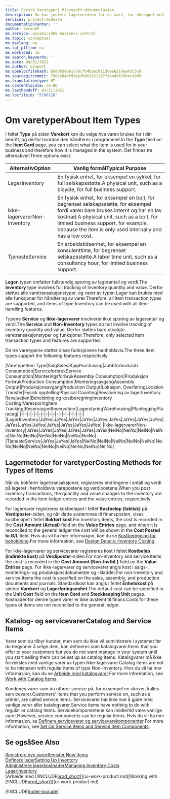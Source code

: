 ```yaml
---
title: Forstå Varetyper| Microsoft-dokumentasjon
description: Du kan justere lagerverdien for en vare, for eksempel med lagermetoden FIFO eller Gjennomsnitt, når varekost endres av andre årsaker enn transaksjoner.
services: project-madeira
documentationcenter: ''
author: SorenGP
ms.service: dynamics365-business-central
ms.topic: conceptual
ms.devlang: na
ms.tgt_pltfrm: na
ms.workload: na
ms.search.keywords: ''
ms.date: 04/01/2021
ms.author: edupont
ms.openlocfilehash: bbe603de91c78cf64b2e181136ea6214aa43c5c8
ms.sourcegitcommit: 766e2840fd16efb901d211d7fa64d96766ac99d9
ms.translationtype: HT
ms.contentlocale: nb-NO
ms.lasthandoff: 03/31/2021
ms.locfileid: "5786126"
---
```

# <a name="about-item-types"></a><span data-ttu-id="cd77f-103">Om varetyper</span><span class="sxs-lookup"><span data-stu-id="cd77f-103">About Item Types</span></span>
<span data-ttu-id="cd77f-104">I feltet **Type** på siden **Varekort** kan du velge hva varen brukes for i din bedrift, og derfor hvordan den håndteres i programmet.</span><span class="sxs-lookup"><span data-stu-id="cd77f-104">In the **Type** field on the **Item Card** page, you can select what the item is used for in your business and therefore how it is managed in the system.</span></span> <span data-ttu-id="cd77f-105">Det finnes tre alternativer:</span><span class="sxs-lookup"><span data-stu-id="cd77f-105">Three options exist:</span></span>

|<span data-ttu-id="cd77f-106">Alternativ</span><span class="sxs-lookup"><span data-stu-id="cd77f-106">Option</span></span>|<span data-ttu-id="cd77f-107">Vanlig formål</span><span class="sxs-lookup"><span data-stu-id="cd77f-107">Typical Purpose</span></span>|
|------|-----------|
|<span data-ttu-id="cd77f-108">Lager</span><span class="sxs-lookup"><span data-stu-id="cd77f-108">Inventory</span></span>|<span data-ttu-id="cd77f-109">En fysisk enhet, for eksempel en sykkel, for full selskapsstøtte.</span><span class="sxs-lookup"><span data-stu-id="cd77f-109">A physical unit, such as a bicycle, for full business support.</span></span>|
|<span data-ttu-id="cd77f-110">Ikke-lagervarer</span><span class="sxs-lookup"><span data-stu-id="cd77f-110">Non-Inventory</span></span>|<span data-ttu-id="cd77f-111">En fysisk enhet, for eksempel en bolt, for begrenset selskapsstøtte, for eksempel fordi varen bare brukes internt og har en lav kostnad.</span><span class="sxs-lookup"><span data-stu-id="cd77f-111">A physical unit, such as a bolt, for limited business support, for example, because the item is only used internally and has a low cost.</span></span>|
|<span data-ttu-id="cd77f-112">Tjeneste</span><span class="sxs-lookup"><span data-stu-id="cd77f-112">Service</span></span>|<span data-ttu-id="cd77f-113">En arbeidstidsenhet, for eksempel en konsulenttime, for begrenset selskapsstøtte.</span><span class="sxs-lookup"><span data-stu-id="cd77f-113">A labor time unit, such as a consultancy hour, for limited business support.</span></span>|

<span data-ttu-id="cd77f-114">**Lager**-typen omfatter fullstendig sporing av lagerantall og verdi.</span><span class="sxs-lookup"><span data-stu-id="cd77f-114">The **Inventory** type involves full tracking of inventory quantity and value.</span></span> <span data-ttu-id="cd77f-115">Derfor støttes alle varetransaksjonstyper, og varer av typen Lager kan brukes med alle funksjoner for håndtering av varer.</span><span class="sxs-lookup"><span data-stu-id="cd77f-115">Therefore, all item transaction types are supported, and items of type Inventory can be used with all item-handling features.</span></span>

<span data-ttu-id="cd77f-116">Typene **Service** og **Ikke-lagervarer** involverer ikke sporing av lagerantall og verdi.</span><span class="sxs-lookup"><span data-stu-id="cd77f-116">The **Service** and **Non-Inventory** types do not involve tracking of inventory quantity and value.</span></span> <span data-ttu-id="cd77f-117">Derfor støttes bare utvalgte varetransaksjonstyper og funksjoner.</span><span class="sxs-lookup"><span data-stu-id="cd77f-117">Therefore, only selected item transaction types and features are supported.</span></span>

<span data-ttu-id="cd77f-118">De tre varetypene støtter disse funksjonene henholdsvis.</span><span class="sxs-lookup"><span data-stu-id="cd77f-118">The three item types support the following features respectively.</span></span>

|<span data-ttu-id="cd77f-119">Varetype</span><span class="sxs-lookup"><span data-stu-id="cd77f-119">Item Type</span></span>|<span data-ttu-id="cd77f-120">Salg</span><span class="sxs-lookup"><span data-stu-id="cd77f-120">Sales</span></span>|<span data-ttu-id="cd77f-121">Kjøp</span><span class="sxs-lookup"><span data-stu-id="cd77f-121">Purchasing</span></span>|<span data-ttu-id="cd77f-122">Jobbforbruk</span><span class="sxs-lookup"><span data-stu-id="cd77f-122">Job Consumption</span></span>|<span data-ttu-id="cd77f-123">Serviceforbruk</span><span class="sxs-lookup"><span data-stu-id="cd77f-123">Service Consumption</span></span>|<span data-ttu-id="cd77f-124">Monteringsforbruk</span><span class="sxs-lookup"><span data-stu-id="cd77f-124">Assembly Consumption</span></span>|<span data-ttu-id="cd77f-125">Produksjon Forbruk</span><span class="sxs-lookup"><span data-stu-id="cd77f-125">Production Consumption</span></span>|<span data-ttu-id="cd77f-126">Monteringsavgang</span><span class="sxs-lookup"><span data-stu-id="cd77f-126">Assembly Output</span></span>|<span data-ttu-id="cd77f-127">Produksjonsavgang</span><span class="sxs-lookup"><span data-stu-id="cd77f-127">Production Output</span></span>|<span data-ttu-id="cd77f-128">Lokasjon, Overføring</span><span class="sxs-lookup"><span data-stu-id="cd77f-128">Location Transfer</span></span>|<span data-ttu-id="cd77f-129">Fysisk opptelling</span><span class="sxs-lookup"><span data-stu-id="cd77f-129">Physical Counting</span></span>|<span data-ttu-id="cd77f-130">Revaluering av lager</span><span class="sxs-lookup"><span data-stu-id="cd77f-130">Inventory Revaluation</span></span>|<span data-ttu-id="cd77f-131">Beholdning og kostberegning</span><span class="sxs-lookup"><span data-stu-id="cd77f-131">Inventory Costing</span></span>|<span data-ttu-id="cd77f-132">Varesporing</span><span class="sxs-lookup"><span data-stu-id="cd77f-132">Item Tracking</span></span>|<span data-ttu-id="cd77f-133">Reservasjon</span><span class="sxs-lookup"><span data-stu-id="cd77f-133">Reservation</span></span>|<span data-ttu-id="cd77f-134">Lagerstyring</span><span class="sxs-lookup"><span data-stu-id="cd77f-134">Warehousing</span></span>|<span data-ttu-id="cd77f-135">Planlegging</span><span class="sxs-lookup"><span data-stu-id="cd77f-135">Planning</span></span>|
|-|-|-|-|-|-|-|-|-|-|-|-|-|-|-|-|-|-|
|<span data-ttu-id="cd77f-136">Lager</span><span class="sxs-lookup"><span data-stu-id="cd77f-136">Inventory</span></span>|<span data-ttu-id="cd77f-137">Ja</span><span class="sxs-lookup"><span data-stu-id="cd77f-137">Yes</span></span>|<span data-ttu-id="cd77f-138">Ja</span><span class="sxs-lookup"><span data-stu-id="cd77f-138">Yes</span></span>|<span data-ttu-id="cd77f-139">Ja</span><span class="sxs-lookup"><span data-stu-id="cd77f-139">Yes</span></span>|<span data-ttu-id="cd77f-140">Ja</span><span class="sxs-lookup"><span data-stu-id="cd77f-140">Yes</span></span>|<span data-ttu-id="cd77f-141">Ja</span><span class="sxs-lookup"><span data-stu-id="cd77f-141">Yes</span></span>|<span data-ttu-id="cd77f-142">Ja</span><span class="sxs-lookup"><span data-stu-id="cd77f-142">Yes</span></span>|<span data-ttu-id="cd77f-143">Ja</span><span class="sxs-lookup"><span data-stu-id="cd77f-143">Yes</span></span>|<span data-ttu-id="cd77f-144">Ja</span><span class="sxs-lookup"><span data-stu-id="cd77f-144">Yes</span></span>|<span data-ttu-id="cd77f-145">Ja</span><span class="sxs-lookup"><span data-stu-id="cd77f-145">Yes</span></span>|<span data-ttu-id="cd77f-146">Ja</span><span class="sxs-lookup"><span data-stu-id="cd77f-146">Yes</span></span>|<span data-ttu-id="cd77f-147">Ja</span><span class="sxs-lookup"><span data-stu-id="cd77f-147">Yes</span></span>|<span data-ttu-id="cd77f-148">Ja</span><span class="sxs-lookup"><span data-stu-id="cd77f-148">Yes</span></span>|<span data-ttu-id="cd77f-149">Ja</span><span class="sxs-lookup"><span data-stu-id="cd77f-149">Yes</span></span>|<span data-ttu-id="cd77f-150">Ja</span><span class="sxs-lookup"><span data-stu-id="cd77f-150">Yes</span></span>|<span data-ttu-id="cd77f-151">Ja</span><span class="sxs-lookup"><span data-stu-id="cd77f-151">Yes</span></span>|<span data-ttu-id="cd77f-152">Ja</span><span class="sxs-lookup"><span data-stu-id="cd77f-152">Yes</span></span>|
|<span data-ttu-id="cd77f-153">Ikke-lagervarer</span><span class="sxs-lookup"><span data-stu-id="cd77f-153">Non-Inventory</span></span>|<span data-ttu-id="cd77f-154">Ja</span><span class="sxs-lookup"><span data-stu-id="cd77f-154">Yes</span></span>|<span data-ttu-id="cd77f-155">Ja</span><span class="sxs-lookup"><span data-stu-id="cd77f-155">Yes</span></span>|<span data-ttu-id="cd77f-156">Ja</span><span class="sxs-lookup"><span data-stu-id="cd77f-156">Yes</span></span>|<span data-ttu-id="cd77f-157">Ja</span><span class="sxs-lookup"><span data-stu-id="cd77f-157">Yes</span></span>|<span data-ttu-id="cd77f-158">Ja</span><span class="sxs-lookup"><span data-stu-id="cd77f-158">Yes</span></span>|<span data-ttu-id="cd77f-159">Ja</span><span class="sxs-lookup"><span data-stu-id="cd77f-159">Yes</span></span>|<span data-ttu-id="cd77f-160">Nei</span><span class="sxs-lookup"><span data-stu-id="cd77f-160">No</span></span>|<span data-ttu-id="cd77f-161">Nei</span><span class="sxs-lookup"><span data-stu-id="cd77f-161">No</span></span>|<span data-ttu-id="cd77f-162">Nei</span><span class="sxs-lookup"><span data-stu-id="cd77f-162">No</span></span>|<span data-ttu-id="cd77f-163">Nei</span><span class="sxs-lookup"><span data-stu-id="cd77f-163">No</span></span>|<span data-ttu-id="cd77f-164">Nei</span><span class="sxs-lookup"><span data-stu-id="cd77f-164">No</span></span>|<span data-ttu-id="cd77f-165">Nei</span><span class="sxs-lookup"><span data-stu-id="cd77f-165">No</span></span>|<span data-ttu-id="cd77f-166">Nei</span><span class="sxs-lookup"><span data-stu-id="cd77f-166">No</span></span>|<span data-ttu-id="cd77f-167">Nei</span><span class="sxs-lookup"><span data-stu-id="cd77f-167">No</span></span>|<span data-ttu-id="cd77f-168">Nei</span><span class="sxs-lookup"><span data-stu-id="cd77f-168">No</span></span>|<span data-ttu-id="cd77f-169">Nei</span><span class="sxs-lookup"><span data-stu-id="cd77f-169">No</span></span>|
|<span data-ttu-id="cd77f-170">Tjeneste</span><span class="sxs-lookup"><span data-stu-id="cd77f-170">Service</span></span>|<span data-ttu-id="cd77f-171">Ja</span><span class="sxs-lookup"><span data-stu-id="cd77f-171">Yes</span></span>|<span data-ttu-id="cd77f-172">Ja</span><span class="sxs-lookup"><span data-stu-id="cd77f-172">Yes</span></span>|<span data-ttu-id="cd77f-173">Ja</span><span class="sxs-lookup"><span data-stu-id="cd77f-173">Yes</span></span>|<span data-ttu-id="cd77f-174">Nei</span><span class="sxs-lookup"><span data-stu-id="cd77f-174">No</span></span>|<span data-ttu-id="cd77f-175">Nei</span><span class="sxs-lookup"><span data-stu-id="cd77f-175">No</span></span>|<span data-ttu-id="cd77f-176">Nei</span><span class="sxs-lookup"><span data-stu-id="cd77f-176">No</span></span>|<span data-ttu-id="cd77f-177">Nei</span><span class="sxs-lookup"><span data-stu-id="cd77f-177">No</span></span>|<span data-ttu-id="cd77f-178">Nei</span><span class="sxs-lookup"><span data-stu-id="cd77f-178">No</span></span>|<span data-ttu-id="cd77f-179">Nei</span><span class="sxs-lookup"><span data-stu-id="cd77f-179">No</span></span>|<span data-ttu-id="cd77f-180">Nei</span><span class="sxs-lookup"><span data-stu-id="cd77f-180">No</span></span>|<span data-ttu-id="cd77f-181">Nei</span><span class="sxs-lookup"><span data-stu-id="cd77f-181">No</span></span>|<span data-ttu-id="cd77f-182">Nei</span><span class="sxs-lookup"><span data-stu-id="cd77f-182">No</span></span>|<span data-ttu-id="cd77f-183">Nei</span><span class="sxs-lookup"><span data-stu-id="cd77f-183">No</span></span>|<span data-ttu-id="cd77f-184">Nei</span><span class="sxs-lookup"><span data-stu-id="cd77f-184">No</span></span>|<span data-ttu-id="cd77f-185">Nei</span><span class="sxs-lookup"><span data-stu-id="cd77f-185">No</span></span>|<span data-ttu-id="cd77f-186">Nei</span><span class="sxs-lookup"><span data-stu-id="cd77f-186">No</span></span>|

## <a name="costing-methods-for-types-of-items"></a><span data-ttu-id="cd77f-187">Lagermetoder for varetyper</span><span class="sxs-lookup"><span data-stu-id="cd77f-187">Costing Methods for Types of Items</span></span>
<span data-ttu-id="cd77f-188">Når du bokfører lagertransaksjoner, registreres endringene i antall og verdi på lageret i henholdsvis varepostene og verdipostene.</span><span class="sxs-lookup"><span data-stu-id="cd77f-188">When you post inventory transactions, the quantity and value changes to the inventory are recorded in the item ledger entries and the value entries, respectively.</span></span> 

<span data-ttu-id="cd77f-189">For lagervarer registreres kostbeløpet i feltet **Kostbeløp (faktisk)** på **Verdiposter**-siden, og når dette avstemmes til finansposten, vises kostbeløpet i feltet **Bokført kost**.</span><span class="sxs-lookup"><span data-stu-id="cd77f-189">For inventory items, the cost is recorded in the **Cost Amount (Actual)** field on the **Value Entries** page, and when it is reconciled to the general ledger the cost will be shown in the **Cost Posted to G/L** field.</span></span> <span data-ttu-id="cd77f-190">Hvis du vil ha mer informasjon, kan du se [Kostberegning for beholdning](design-details-inventory-costing.md).</span><span class="sxs-lookup"><span data-stu-id="cd77f-190">For more information, see [Design Details: Inventory Costing](design-details-inventory-costing.md).</span></span>

<span data-ttu-id="cd77f-191">For ikke-lagervarer og servicevarer registreres kost i feltet **Kostbeløp (indirekte kost)** på **Verdiposter**-siden.</span><span class="sxs-lookup"><span data-stu-id="cd77f-191">For non-inventory and service items the cost is recorded in the **Cost Amount (Non-Invtbl.)** field on the **Value Entries** page.</span></span> <span data-ttu-id="cd77f-192">For ikke-lagervarer og servicevarer angis kost i salgs-, monterings- og produksjonsdokumenter og -kladder.</span><span class="sxs-lookup"><span data-stu-id="cd77f-192">For non-inventory and service items the cost is specified on the sales, assembly, and production documents and journals.</span></span> <span data-ttu-id="cd77f-193">Standardkost kan angis i feltet **Enhetskost** på sidene **Varekort** og **Lagerføringsenhet**.</span><span class="sxs-lookup"><span data-stu-id="cd77f-193">The default cost can be specified in the **Unit Cost** field on the **Item Card** and **Stockkeeping Unit** pages.</span></span> <span data-ttu-id="cd77f-194">Kostnader for denne typen varer er ikke avstemt til finans.</span><span class="sxs-lookup"><span data-stu-id="cd77f-194">Costs for these types of items are not reconciled to the general ledger.</span></span> 

## <a name="catalog-and-service-items"></a><span data-ttu-id="cd77f-195">Katalog- og servicevarer</span><span class="sxs-lookup"><span data-stu-id="cd77f-195">Catalog and Service Items</span></span>
<span data-ttu-id="cd77f-196">Varer som du tilbyr kunder, men som du ikke vil administrere i systemet før du begynner å selge dem, kan defineres som katalogvarer.</span><span class="sxs-lookup"><span data-stu-id="cd77f-196">Items that you offer to your customers but you do not want manage in your system until you start selling them can be set up as catalog items.</span></span> <span data-ttu-id="cd77f-197">Katalogvarer må ikke forveksles med vanlige varer av typen Ikke-lagervarer.</span><span class="sxs-lookup"><span data-stu-id="cd77f-197">Catalog items are not to be mistaken with regular items of type Non-Inventory.</span></span> <span data-ttu-id="cd77f-198">Hvis du vil ha mer informasjon, kan du se [Arbeide med katalogvarer](inventory-how-work-nonstock-items.md).</span><span class="sxs-lookup"><span data-stu-id="cd77f-198">For more information, see [Work with Catalog Items](inventory-how-work-nonstock-items.md).</span></span>

<span data-ttu-id="cd77f-199">Kundenes varer som du utfører service på, for eksempel en skriver, kalles servicevarer.</span><span class="sxs-lookup"><span data-stu-id="cd77f-199">Customers' items that you perform service on, such as a printer, are called service items.</span></span> <span data-ttu-id="cd77f-200">Servicevarer har ikke noe å gjøre med vanlige varer eller katalogvarer.</span><span class="sxs-lookup"><span data-stu-id="cd77f-200">Service items have nothing to do with regular or catalog items.</span></span> <span data-ttu-id="cd77f-201">Servicekomponentene kan imidlertid være vanlige varer.</span><span class="sxs-lookup"><span data-stu-id="cd77f-201">However, service components can be regular items.</span></span> <span data-ttu-id="cd77f-202">Hvis du vil ha mer informasjon, se [Definere servicevarer og servicevarekomponenter](service-how-setup-service-items.md).</span><span class="sxs-lookup"><span data-stu-id="cd77f-202">For more information, see [Set Up Service Items and Service Item Components](service-how-setup-service-items.md).</span></span>

## <a name="see-also"></a><span data-ttu-id="cd77f-203">Se også</span><span class="sxs-lookup"><span data-stu-id="cd77f-203">See Also</span></span>
[<span data-ttu-id="cd77f-204">Registrere nye varer</span><span class="sxs-lookup"><span data-stu-id="cd77f-204">Register New Items</span></span>](inventory-how-register-new-items.md)  
[<span data-ttu-id="cd77f-205">Definere lager</span><span class="sxs-lookup"><span data-stu-id="cd77f-205">Setting Up Inventory</span></span>](inventory-setup-inventory.md)  
[<span data-ttu-id="cd77f-206">Administrere lagerkostnader</span><span class="sxs-lookup"><span data-stu-id="cd77f-206">Managing Inventory Costs</span></span>](finance-manage-inventory-costs.md)  
[<span data-ttu-id="cd77f-207">Lager</span><span class="sxs-lookup"><span data-stu-id="cd77f-207">Inventory</span></span>](inventory-manage-inventory.md)  
<span data-ttu-id="cd77f-208">[Arbeide med [!INCLUDE[prod_short](includes/prod_short.md)]](ui-work-product.md)</span><span class="sxs-lookup"><span data-stu-id="cd77f-208">[Working with [!INCLUDE[prod_short](includes/prod_short.md)]](ui-work-product.md)</span></span>


[!INCLUDE[footer-include](includes/footer-banner.md)]